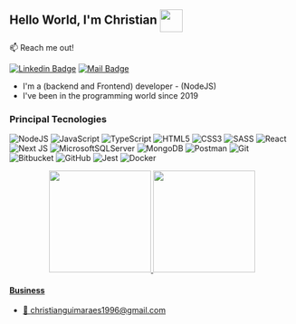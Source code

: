 ## Hello World, I'm Christian <img src="https://raw.githubusercontent.com/TheDudeThatCode/TheDudeThatCode/master/Assets/Earth.gif" align="center" height="40"/>  

:mailbox: Reach me out!

[![Linkedin Badge](https://img.shields.io/badge/-Christian-blue?style=flat-square&logo=Linkedin&logoColor=white&link=https://www.linkedin.com/in/christiangsn)](https://www.linkedin.com/in/christiangsn)
[![Mail Badge](https://img.shields.io/badge/-christianguimaraes1996@gmail.com-c0392b?style=flat-square&logo=Gmail&logoColor=white&link=https://www.linkedin.com/in/christiangsn)](mailto:christianguimaraes1996@gmail.com)

- I'm a (backend and Frontend) developer - (NodeJS)
- I've been in the programming world since 2019

 <h3>Principal Tecnologies </h3>
 
 ![NodeJS](https://img.shields.io/badge/node.js-6DA55F?style=for-the-badge&logo=node.js&logoColor=white) ![JavaScript](https://img.shields.io/badge/javascript-%23323330.svg?style=for-the-badge&logo=javascript&logoColor=%23F7DF1E) ![TypeScript](https://img.shields.io/badge/typescript-%23007ACC.svg?style=for-the-badge&logo=typescript&logoColor=white) ![HTML5](https://img.shields.io/badge/html5-%23E34F26.svg?style=for-the-badge&logo=html5&logoColor=white) ![CSS3](https://img.shields.io/badge/css3-%231572B6.svg?style=for-the-badge&logo=css3&logoColor=white) ![SASS](https://img.shields.io/badge/SASS-hotpink.svg?style=for-the-badge&logo=SASS&logoColor=white) ![React](https://img.shields.io/badge/react-%2320232a.svg?style=for-the-badge&logo=react&logoColor=%2361DAFB) ![Next JS](https://img.shields.io/badge/Next-black?style=for-the-badge&logo=next.js&logoColor=white) ![MicrosoftSQLServer](https://img.shields.io/badge/Microsoft%20SQL%20Sever-CC2927?style=for-the-badge&logo=microsoft%20sql%20server&logoColor=white) ![MongoDB](https://img.shields.io/badge/MongoDB-%234ea94b.svg?style=for-the-badge&logo=mongodb&logoColor=white) ![Postman](https://img.shields.io/badge/Postman-FF6C37?style=for-the-badge&logo=postman&logoColor=white) ![Git](https://img.shields.io/badge/git-%23F05033.svg?style=for-the-badge&logo=git&logoColor=white) ![Bitbucket](https://img.shields.io/badge/bitbucket-%230047B3.svg?style=for-the-badge&logo=bitbucket&logoColor=white) ![GitHub](https://img.shields.io/badge/github-%23121011.svg?style=for-the-badge&logo=github&logoColor=white) ![Jest](https://img.shields.io/badge/-jest-%23C21325?style=for-the-badge&logo=jest&logoColor=white) ![Docker](https://img.shields.io/badge/docker-%230db7ed.svg?style=for-the-badge&logo=docker&logoColor=white)

</div>

<div align="center">
  <a href="https://github.com/Christiangsn">
  <img height="180em" src="https://github-readme-stats.vercel.app/api?username=Christiangsn&show_icons=true&theme=dracula&include_all_commits=true&count_private=true"/>
  <img height="180em" src="https://github-readme-stats.vercel.app/api/top-langs/?username=Christiangsn&layout=compact&langs_count=7&theme=dracula"/>
</div>



#### Business

- :email: christianguimaraes1996@gmail.com
